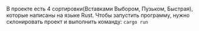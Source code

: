 В проекте есть 4 сортировки(Вставками Выбором, Пузьком, Быстрая), которые написаны на языке Rust.
Чтобы запустить программу, нужно склонировать проект и выполнить команду:
```cargo run```
